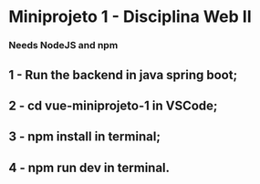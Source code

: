 # Miniprojeto 1 - Disciplina Web II

### Needs NodeJS and npm

## 1 - Run the backend in java spring boot;
## 2 - cd vue-miniprojeto-1 in VSCode;
## 3 - npm install in terminal;
## 4 - npm run dev in terminal.
